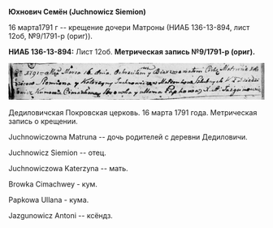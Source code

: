 **Юхнович Семён (Juchnowicz Siemion)**

16 марта1791 г -- крещение дочери Матроны (НИАБ 136-13-894, лист 12об,
№9/1791-р (ориг)).

**НИАБ 136-13-894:** Лист 12об. **Метрическая запись №9/1791-р (ориг).**

![](./media/c5c2ff36e32be681c9002d4a501cf3a4080dfcee.png)

Дедиловичская Покровская церковь. 16 марта 1791 года. Метрическая запись
о крещении.

Juchnowiczowna Matruna -- дочь родителей с деревни Дедиловичи.

Juchnowicz Siemion -- отец.

Juchnowiczowa Katerzyna -- мать.

Browka Cimachwey - кум.

Papkowa Ullana - кума.

Jazgunowicz Antoni -- ксёндз.
